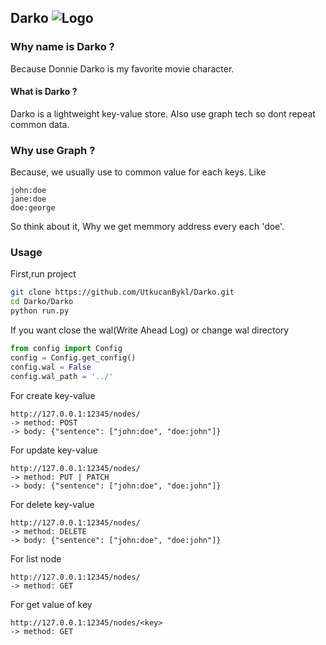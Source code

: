 ## Darko ![Logo](https://img.shields.io/pypi/pyversions/Darko.svg?style=flat-square)



### Why name is Darko ?

Because Donnie Darko is my favorite movie character.

#### What is Darko ?

<p>Darko is a lightweight key-value store. Also use graph tech so dont repeat common data.</p>

### Why use Graph ?

Because, we usually use to common value for each keys.
Like 
````
john:doe
jane:doe
doe:george
````
So think about it, Why we get memmory address every each 'doe'.


### Usage 


First,run project
````bash
git clone https://github.com/UtkucanBykl/Darko.git
cd Darko/Darko
python run.py
`````
If you want close the wal(Write Ahead Log) or change wal directory
````python
from config import Config
config = Config.get_config()
config.wal = False
config.wal_path = '../'
`````



For create key-value
````
http://127.0.0.1:12345/nodes/
-> method: POST
-> body: {"sentence": ["john:doe", "doe:john"]}
````

For update key-value
````
http://127.0.0.1:12345/nodes/
-> method: PUT | PATCH
-> body: {"sentence": ["john:doe", "doe:john"]}
````


For delete key-value
````
http://127.0.0.1:12345/nodes/
-> method: DELETE
-> body: {"sentence": ["john:doe", "doe:john"]}
````

For list node
````
http://127.0.0.1:12345/nodes/
-> method: GET
````

For get value of key
````
http://127.0.0.1:12345/nodes/<key>
-> method: GET
````


